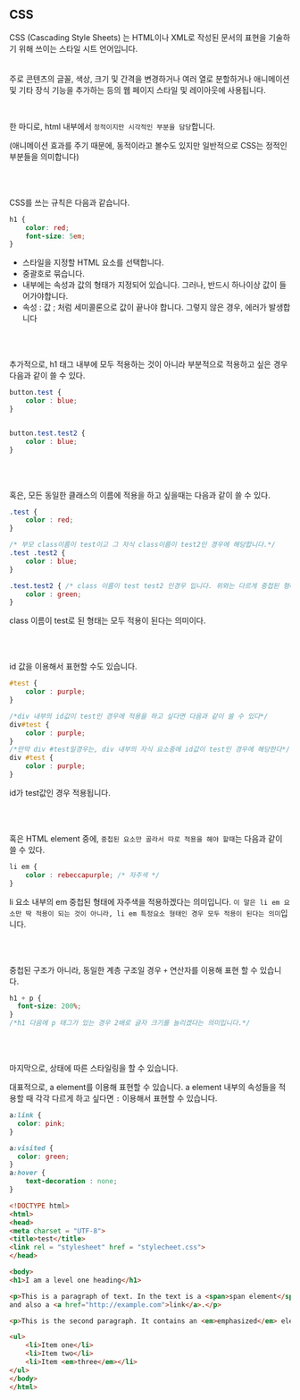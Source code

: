 ## CSS


CSS (Cascading Style Sheets) 는 HTML이나 XML로 작성된 문서의 표현을 기술하기 위해 쓰이는 스타일 시트 언어입니다.  
<br><br>
주로 콘텐츠의 글꼴, 색상, 크기 및 간격을 변경하거나 여러 열로 분할하거나 애니메이션 및 기타 장식 기능을 추가하는 등의 웹 페이지 스타일 및 레이아웃에 사용됩니다.

<br>

한 마디로, html 내부에서 `정적이지만 시각적인 부분을 담당`합니다.

(애니메이션 효과를 주기 때문에, 동적이라고 볼수도 있지만 일반적으로 CSS는 정적인 부분들을 의미합니다)

<br><br>

CSS를 쓰는 규칙은 다음과 같습니다.

```css
h1 {
    color: red;
    font-size: 5em;
}
```

 

- 스타일을 지정할 HTML 요소를 선택합니다.
- 중괄호로 묶습니다.
- 내부에는 속성과 값의 형태가 지정되어 있습니다. 그러나, 반드시 하나이상 값이 들어가야합니다.
- 속성 : 값 ; 처럼 세미콜론으로 값이 끝나야 합니다. 그렇지 않은 경우, 에러가 발생합니다

<br><br>

추가적으로, h1 태그 내부에 모두 적용하는 것이 아니라 부분적으로 적용하고 싶은 경우 다음과 같이 쓸 수 있다.

```css
button.test {
	color : blue;
}


button.test.test2 {
	color : blue;
}
```
<br><br>

혹은, 모든 동일한 클래스의 이름에 적용을 하고 싶을때는 다음과 같이 쓸 수 있다.

```css
.test {
	color : red;
}

/* 부모 class이름이 test이고 그 자식 class이름이 test2인 경우에 해당합니다.*/
.test .test2 {
	color : blue;
}

.test.test2 { /* class 이름이 test test2 인경우 입니다. 위와는 다르게 중첩된 형태는 안됩니다*/
	color : green;
}

```
class 이름이 test로 된 형태는 모두 적용이 된다는 의미이다.

<br><br>

id 값을 이용해서 표현할 수도 있습니다.

```css
#test {
	color : purple;
}

/*div 내부의 id값이 test인 경우에 적용을 하고 싶다면 다음과 같이 쓸 수 있다*/
div#test {
	color : purple;
}
/*만약 div #test일경우는, div 내부의 자식 요소중에 id값이 test인 경우에 해당한다*/
div #test {
	color : purple;
}
```

id가 test값인 경우 적용됩니다.

<br><br>

혹은 HTML element 중에, `중첩된 요소만 골라서 따로 적용을 해야 할때`는 다음과 같이 쓸 수 있다.

```css
li em {
	color : rebeccapurple; /* 자주색 */
}
```

li 요소 내부의 em 중첩된 형태에 자주색을 적용하겠다는 의미입니다. `이 말은 li em 요소만 딱 적용이 되는 것이 아니라, li em 특정요소 형태인 경우 모두 적용이 된다는 의미`입니다.

<br><br>

중첩된 구조가 아니라, 동일한 계층 구조일 경우  `+` 연산자를 이용해 표현 할 수 있습니다.

```css
h1 + p {
  font-size: 200%;
}
/*h1 다음에 p 태그가 있는 경우 2배로 글자 크기를 늘리겠다는 의미입니다.*/
```

<br><br>


마지막으로, 상태에 따른 스타일링을 할 수 있습니다.

대표적으로, a element를 이용해 표현할 수 있습니다. a element 내부의 속성들을 적용할 때 각각 다르게 하고 싶다면 `:` 이용해서 표현할 수 있습니다.

```css
a:link {
  color: pink;
}

a:visited {
  color: green;
}
a:hover {
	text-decoration : none;
}
```

```html
<!DOCTYPE html>
<html>
<head>
<meta charset = "UTF-8">
<title>test</title>
<link rel = "stylesheet" href = "stylecheet.css">
</head>

<body>
<h1>I am a level one heading</h1>

<p>This is a paragraph of text. In the text is a <span>span element</span> 
and also a <a href="http://example.com">link</a>.</p>

<p>This is the second paragraph. It contains an <em>emphasized</em> element.</p>

<ul>
    <li>Item one</li>
    <li>Item two</li>
    <li>Item <em>three</em></li>
</ul>
</body>
</html>
```